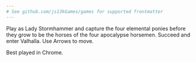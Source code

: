 ```yaml
---
# See github.com/js13kGames/games for supported frontmatter
---
```

Play as Lady Stormhammer and capture the four elemental ponies before they grow to be the horses of the four apocalypse horsemen. Succeed and enter Valhalla. Use Arrows to move. 

Best played in Chrome.